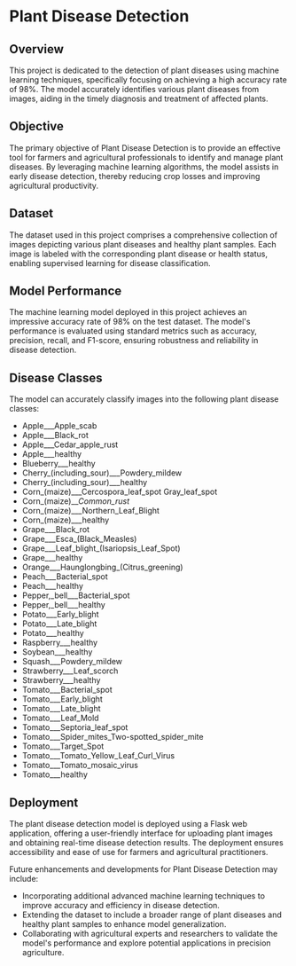 # Plant Disease Detection

## Overview

This project is dedicated to the detection of plant diseases using machine learning techniques, specifically focusing on achieving a high accuracy rate of 98%. The model accurately identifies various plant diseases from images, aiding in the timely diagnosis and treatment of affected plants.

## Objective

The primary objective of Plant Disease Detection is to provide an effective tool for farmers and agricultural professionals to identify and manage plant diseases. By leveraging machine learning algorithms, the model assists in early disease detection, thereby reducing crop losses and improving agricultural productivity.

## Dataset

The dataset used in this project comprises a comprehensive collection of images depicting various plant diseases and healthy plant samples. Each image is labeled with the corresponding plant disease or health status, enabling supervised learning for disease classification.

## Model Performance

The machine learning model deployed in this project achieves an impressive accuracy rate of 98% on the test dataset. The model's performance is evaluated using standard metrics such as accuracy, precision, recall, and F1-score, ensuring robustness and reliability in disease detection.

## Disease Classes

The model can accurately classify images into the following plant disease classes:

- Apple___Apple_scab
- Apple___Black_rot
- Apple___Cedar_apple_rust
- Apple___healthy
- Blueberry___healthy
- Cherry_(including_sour)___Powdery_mildew
- Cherry_(including_sour)___healthy
- Corn_(maize)___Cercospora_leaf_spot Gray_leaf_spot
- Corn_(maize)___Common_rust_
- Corn_(maize)___Northern_Leaf_Blight
- Corn_(maize)___healthy
- Grape___Black_rot
- Grape___Esca_(Black_Measles)
- Grape___Leaf_blight_(Isariopsis_Leaf_Spot)
- Grape___healthy
- Orange___Haunglongbing_(Citrus_greening)
- Peach___Bacterial_spot
- Peach___healthy
- Pepper,_bell___Bacterial_spot
- Pepper,_bell___healthy
- Potato___Early_blight
- Potato___Late_blight
- Potato___healthy
- Raspberry___healthy
- Soybean___healthy
- Squash___Powdery_mildew
- Strawberry___Leaf_scorch
- Strawberry___healthy
- Tomato___Bacterial_spot
- Tomato___Early_blight
- Tomato___Late_blight
- Tomato___Leaf_Mold
- Tomato___Septoria_leaf_spot
- Tomato___Spider_mites_Two-spotted_spider_mite
- Tomato___Target_Spot
- Tomato___Tomato_Yellow_Leaf_Curl_Virus
- Tomato___Tomato_mosaic_virus
- Tomato___healthy

## Deployment

The plant disease detection model is deployed using a Flask web application, offering a user-friendly interface for uploading plant images and obtaining real-time disease detection results. The deployment ensures accessibility and ease of use for farmers and agricultural practitioners.


Future enhancements and developments for Plant Disease Detection may include:

- Incorporating additional advanced machine learning techniques to improve accuracy and efficiency in disease detection.
- Extending the dataset to include a broader range of plant diseases and healthy plant samples to enhance model generalization.
- Collaborating with agricultural experts and researchers to validate the model's performance and explore potential applications in precision agriculture.
